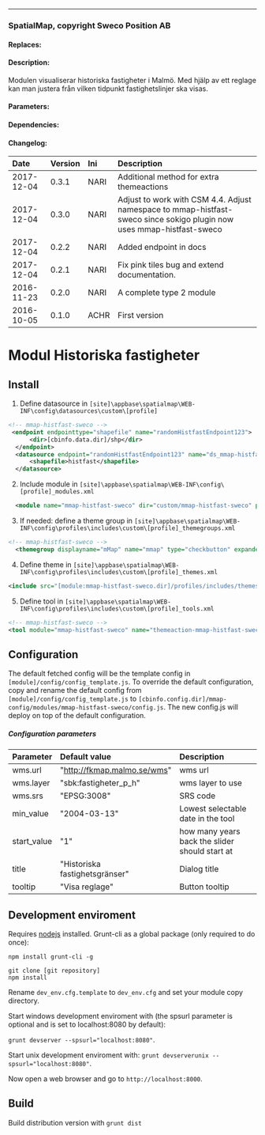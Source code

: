 

---------------------------------------

### SpatialMap, copyright Sweco Position AB


#### Replaces:

#### Description:
Modulen visualiserar historiska fastigheter i Malmö. Med hjälp av ett reglage kan man justera från vilken tidpunkt fastighetslinjer ska visas.

#### Parameters:

#### Dependencies:

#### Changelog:


| Date | Version | Ini | Description |
|:------------- |:-------------|:-------------|:-----|
|2017-12-04 | 0.3.1 | NARI | Additional method for extra themeactions |
|2017-12-04 | 0.3.0 | NARI | Adjust to work with CSM 4.4. Adjust namespace to mmap-histfast-sweco since sokigo plugin now uses mmap-histfast-sweco  |
|2017-12-04 | 0.2.2 | NARI | Added endpoint in docs |
|2017-12-04 | 0.2.1 | NARI | Fix pink tiles bug and extend documentation. |
|2016-11-23 | 0.2.0 | NARI | A complete type 2 module |
|2016-10-05 | 0.1.0 | ACHR | First version |

# Modul Historiska fastigheter

## Install

1. Define datasource in `[site]\appbase\spatialmap\WEB-INF\config\datasources\custom\[profile]`

  ``` xml
  <!-- mmap-histfast-sweco -->
   <endpoint endpointtype="shapefile" name="randomHistfastEndpoint123">
        <dir>[cbinfo.data.dir]/shp</dir>
    </endpoint>
    <datasource endpoint="randomHistfastEndpoint123" name="ds_mmap-histfast-sweco">
        <shapefile>histfast</shapefile>
    </datasource>
  ```
2. Include module in `[site]\appbase\spatialmap\WEB-INF\config\[profile]_modules.xml`

  ``` xml
  	<module name="mmap-histfast-sweco" dir="custom/mmap-histfast-sweco" permissionlevel="public" />
  ```

3. If needed: define a theme group in `[site]\appbase\spatialmap\WEB-INF\config\profiles\includes\custom\[profile]_themegroups.xml`

  ``` xml
  <!-- mmap-histfast-sweco -->
	<themegroup displayname="mMap" name="mmap" type="checkbutton" expanded="false" selectable="true" />

  ```

4. Define theme in `[site]\appbase\spatialmap\WEB-INF\config\profiles\includes\custom\[profile]_themes.xml`

  ``` xml
  <include src="[module:mmap-histfast-sweco.dir]/profiles/includes/themes.xml" mustexist="false" onlychildnodes="true" ignore="not ModuleDefined('mmap-histfast-sweco')" />

  ```

5. Define tool in `[site]\appbase\spatialmap\WEB-INF\config\profiles\includes\custom\[profile]_tools.xml`

  ``` xml
  <!-- mmap-histfast-sweco -->
  <tool module="mmap-histfast-sweco" name="themeaction-mmap-histfast-sweco" ignore="not ModuleDefined('mmap-histfast-sweco')" />
  ```

## Configuration
The default fetched config will be the template config in `[module]/config/config_template.js`. To override the default configuration, copy and rename the default config from `[module]/config/config_template.js` to `[cbinfo.config.dir]/mmap-config/modules/mmap-histfast-sweco/config.js`. The new config.js will deploy on top of the default configuration.

##### Configuration parameters
| Parameter | Default value | Description |
|:-------------|:-------------|:-----|
|wms.url |  "http://fkmap.malmo.se/wms" | wms url |
|wms.layer | "sbk:fastigheter_p_h" | wms layer to use |
|wms.srs |  "EPSG:3008" | SRS code |
|min_value |  "2004-03-13" | Lowest selectable date in the tool |
|start_value |  "1" | how many years back the slider should start at |
|title |  "Historiska fastighetsgränser" | Dialog title |
|tooltip | "Visa reglage" | Button tooltip |

## Development enviroment

Requires [nodejs](https://nodejs.org/en/) installed.
Grunt-cli as a global package (only required to do once):

`npm install grunt-cli -g`

```
git clone [git repository]
npm install
```
Rename `dev_env.cfg.template` to `dev_env.cfg` and set your module copy directory.

Start windows development enviroment with (the spsurl parameter is optional and is set to localhost:8080 by default):

`grunt devserver --spsurl="localhost:8080"`.

Start unix development enviroment with:
`grunt devserverunix --spsurl="localhost:8080"`.

Now open a web browser and go to `http://localhost:8000`.

## Build

Build distribution version with `grunt dist`
